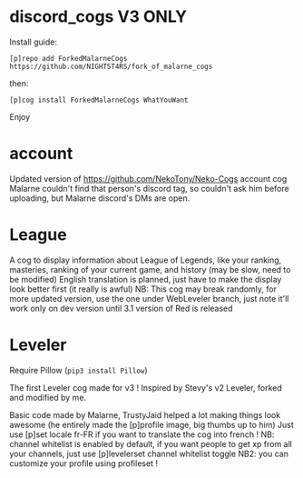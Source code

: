 # discord_cogs V3 ONLY

Install guide:

`[p]repo add ForkedMalarneCogs https://github.com/NIGHTST4RS/fork_of_malarne_cogs`

then:

`[p]cog install ForkedMalarneCogs WhatYouWant`

Enjoy

# account

Updated version of https://github.com/NekoTony/Neko-Cogs account cog
Malarne couldn't find that person's discord tag, so couldn't ask him before uploading, but Malarne discord's DMs are open.

# League

A cog to display information about League of Legends, like your ranking, masteries, ranking of your current game, and history (may be slow, need to be modified)
English translation is planned, just have to make the display look better first (it really is awful)
NB: This cog may break randomly, for more updated version, use the one under WebLeveler branch, just note it'll work only on dev version until 3.1 version of Red is released

# Leveler
Require Pillow (`pip3 install Pillow`)

The first Leveler cog made for v3 !
Inspired by Stevy's v2 Leveler, forked and modified by me.

Basic code made by Malarne, TrustyJaid helped a lot making things look awesome (he entirely made the [p]profile image, big thumbs up to him)
Just use [p]set locale fr-FR if you want to translate the cog into french !
NB: channel whitelist is enabled by default, if you want people to get xp from all your channels, just use [p]levelerset channel whitelist toggle
NB2: you can customize your profile using profileset !
